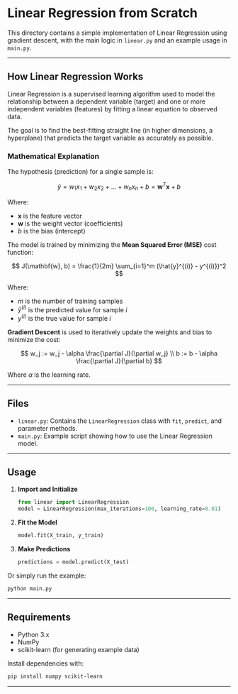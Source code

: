 # Linear Regression from Scratch

This directory contains a simple implementation of Linear Regression using gradient descent, with the main logic in `linear.py` and an example usage in `main.py`.

---

## How Linear Regression Works

Linear Regression is a supervised learning algorithm used to model the relationship between a dependent variable (target) and one or more independent variables (features) by fitting a linear equation to observed data.

The goal is to find the best-fitting straight line (in higher dimensions, a hyperplane) that predicts the target variable as accurately as possible.

### Mathematical Explanation

The hypothesis (prediction) for a single sample is:

$$
\hat{y} = w_1 x_1 + w_2 x_2 + ... + w_n x_n + b = \mathbf{w}^T \mathbf{x} + b
$$

Where:

- $\mathbf{x}$ is the feature vector
- $\mathbf{w}$ is the weight vector (coefficients)
- $b$ is the bias (intercept)

The model is trained by minimizing the **Mean Squared Error (MSE)** cost function:

$$
J(\mathbf{w}, b) = \frac{1}{2m} \sum_{i=1}^m (\hat{y}^{(i)} - y^{(i)})^2
$$

Where:

- $m$ is the number of training samples
- $\hat{y}^{(i)}$ is the predicted value for sample $i$
- $y^{(i)}$ is the true value for sample $i$

**Gradient Descent** is used to iteratively update the weights and bias to minimize the cost:

$$
w_j := w_j - \alpha \frac{\partial J}{\partial w_j} \\
b := b - \alpha \frac{\partial J}{\partial b}
$$

Where $\alpha$ is the learning rate.

---

## Files

- `linear.py`: Contains the `LinearRegression` class with `fit`, `predict`, and parameter methods.
- `main.py`: Example script showing how to use the Linear Regression model.

---

## Usage

1. **Import and Initialize**

    ```python
    from linear import LinearRegression
    model = LinearRegression(max_iterations=100, learning_rate=0.01)
    ```

2. **Fit the Model**

    ```python
    model.fit(X_train, y_train)
    ```

3. **Make Predictions**

    ```python
    predictions = model.predict(X_test)
    ```

Or simply run the example:

```bash
python main.py
```

---

## Requirements

- Python 3.x
- NumPy
- scikit-learn (for generating example data)

Install dependencies with:

```bash
pip install numpy scikit-learn
```

---
